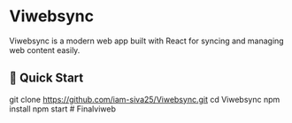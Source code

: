 # Viwebsync

Viwebsync is a modern web app built with React for syncing and managing web content easily.

## 🚀 Quick Start


git clone https://github.com/iam-siva25/Viwebsync.git
cd Viwebsync
npm install
npm start
#   F i n a l v i w e b  
 